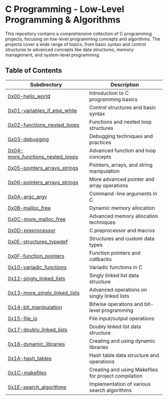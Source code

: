 # C Programming - Low-Level Programming & Algorithms

This repository contains a comprehensive collection of C programming projects, focusing on low-level programming concepts and algorithms. The projects cover a wide range of topics, from basic syntax and control structures to advanced concepts like data structures, memory management, and system-level programming.

## Table of Contents

| Subdirectory | Description |
|--------------|-------------|
| [0x00-hello_world](./0x00-hello_world) | Introduction to C programming basics |
| [0x01-variables_if_else_while](./0x01-variables_if_else_while) | Control structures and basic syntax |
| [0x02-functions_nested_loops](./0x02-functions_nested_loops) | Functions and nested loop structures |
| [0x03-debugging](./0x03-debugging) | Debugging techniques and practices |
| [0x04-more_functions_nested_loops](./0x04-more_functions_nested_loops) | Advanced function and loop concepts |
| [0x05-pointers_arrays_strings](./0x05-pointers_arrays_strings) | Pointers, arrays, and string manipulation |
| [0x06-pointers_arrays_strings](./0x06-pointers_arrays_strings) | More advanced pointer and array operations |
| [0x0A-argc_argv](./0x0A-argc_argv) | Command-line arguments in C |
| [0x0B-malloc_free](./0x0B-malloc_free) | Dynamic memory allocation |
| [0x0C-more_malloc_free](./0x0C-more_malloc_free) | Advanced memory allocation techniques |
| [0x0D-preprocessor](./0x0D-preprocessor) | C preprocessor and macros |
| [0x0E-structures_typedef](./0x0E-structures_typedef) | Structures and custom data types |
| [0x0F-function_pointers](./0x0F-function_pointers) | Function pointers and callbacks |
| [0x10-variadic_functions](./0x10-variadic_functions) | Variadic functions in C |
| [0x12-singly_linked_lists](./0x12-singly_linked_lists) | Singly linked list data structure |
| [0x13-more_singly_linked_lists](./0x13-more_singly_linked_lists) | Advanced operations on singly linked lists |
| [0x14-bit_manipulation](./0x14-bit_manipulation) | Bitwise operations and bit-level programming |
| [0x15-file_io](./0x15-file_io) | File input/output operations |
| [0x17-doubly_linked_lists](./0x17-doubly_linked_lists) | Doubly linked list data structure |
| [0x18-dynamic_libraries](./0x18-dynamic_libraries) | Creating and using dynamic libraries |
| [0x1A-hash_tables](./0x1A-hash_tables) | Hash table data structure and operations |
| [0x1C-makefiles](./0x1C-makefiles) | Creating and using Makefiles for project compilation |
| [0x1E-search_algorithms](./0x1E-search_algorithms) | Implementation of various search algorithms |
